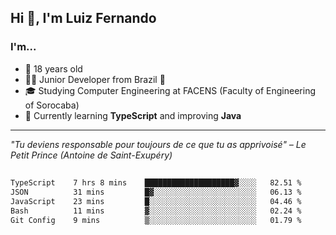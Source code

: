 <h2>Hi 👋, I'm Luiz Fernando</h2>

### I'm...
* 🤟 18 years old
* 👨‍💻 Junior Developer from Brazil 💚
* 🎓 Studying Computer Engineering at FACENS (Faculty of Engineering of Sorocaba)
* 🔭 Currently learning **TypeScript** and improving **Java**

---

_"Tu deviens responsable pour toujours de ce que tu as apprivoisé" – Le Petit Prince (Antoine de Saint-Exupéry)_

##

<!--START_SECTION:waka-->

```txt
TypeScript    7 hrs 8 mins    ████████████████████▓░░░░   82.51 %
JSON          31 mins         █▓░░░░░░░░░░░░░░░░░░░░░░░   06.13 %
JavaScript    23 mins         █░░░░░░░░░░░░░░░░░░░░░░░░   04.46 %
Bash          11 mins         ▓░░░░░░░░░░░░░░░░░░░░░░░░   02.24 %
Git Config    9 mins          ▒░░░░░░░░░░░░░░░░░░░░░░░░   01.79 %
```

<!--END_SECTION:waka-->
